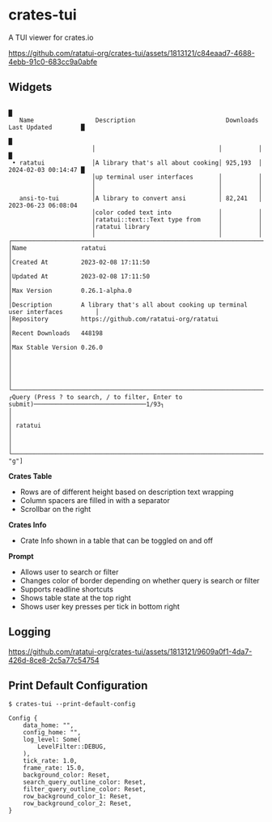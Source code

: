 # crates-tui

A TUI viewer for crates.io

https://github.com/ratatui-org/crates-tui/assets/1813121/c84eaad7-4688-4ebb-91c0-683cc9a0abfe

## Widgets

```plain
                                                                                           █
   Name                 Description                         Downloads  Last Updated        █
                                                                                           █
                       │                                  │          │                     █
 • ratatui             │A library that's all about cooking│ 925,193  │ 2024-02-03 00:14:47 █
                       │up terminal user interfaces       │          │
                       │                                  │          │
                       │                                  │          │
   ansi-to-tui         │A library to convert ansi         │ 82,241   │ 2023-06-23 06:08:04
                       │color coded text into             │          │
                       │ratatui::text::Text type from     │          │
                       │ratatui library                   │          │
                       │                                  │          │
┌──────────────────────────────────────────────────────────────────────────────────────────┐
│Name               ratatui                                                                │
│Created At         2023-02-08 17:11:50                                                    │
│Updated At         2023-02-08 17:11:50                                                    │
│Max Version        0.26.1-alpha.0                                                         │
│Description        A library that's all about cooking up terminal user interfaces         │
│Repository         https://github.com/ratatui-org/ratatui                                 │
│Recent Downloads   448198                                                                 │
│Max Stable Version 0.26.0                                                                 │
│                                                                                          │
│                                                                                          │
└──────────────────────────────────────────────────────────────────────────────────────────┘
┌Query (Press ? to search, / to filter, Enter to submit)───────────────────────────────1/93┐
│                                                                                          │
│ ratatui                                                                                  │
│                                                                                          │
└─────────────────────────────────────────────────────────────────────────────────["g", "g"]
```

**Crates Table**

- Rows are of different height based on description text wrapping
- Column spacers are filled in with a separator
- Scrollbar on the right

**Crates Info**

- Crate Info shown in a table that can be toggled on and off

**Prompt**

- Allows user to search or filter
- Changes color of border depending on whether query is search or filter
- Supports readline shortcuts
- Shows table state at the top right
- Shows user key presses per tick in bottom right

## Logging

https://github.com/ratatui-org/crates-tui/assets/1813121/9609a0f1-4da7-426d-8ce8-2c5a77c54754

## Print Default Configuration

```plain
$ crates-tui --print-default-config

Config {
    data_home: "",
    config_home: "",
    log_level: Some(
        LevelFilter::DEBUG,
    ),
    tick_rate: 1.0,
    frame_rate: 15.0,
    background_color: Reset,
    search_query_outline_color: Reset,
    filter_query_outline_color: Reset,
    row_background_color_1: Reset,
    row_background_color_2: Reset,
}
```
